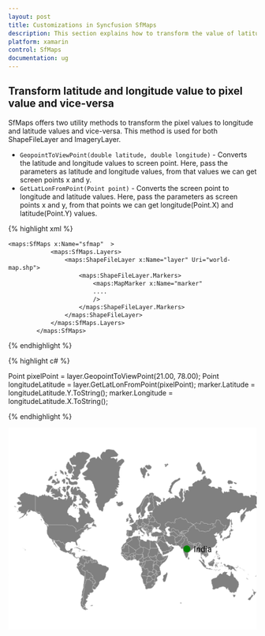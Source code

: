 ```yaml
---
layout: post
title: Customizations in Syncfusion SfMaps
description: This section explains how to transform the value of latitude and longitude to pixel value and vice versa
platform: xamarin
control: SfMaps
documentation: ug
---
```


## Transform latitude and longitude value to pixel value and vice-versa

SfMaps offers two utility methods to transform the pixel values to longitude and latitude values and vice-versa. This method is used for both ShapeFileLayer and ImageryLayer.

* `GeopointToViewPoint(double latitude, double longitude)` - Converts the latitude and longitude values to screen point. Here, pass the parameters as latitude and longitude values, from that values we can get screen points x and y.
* `GetLatLonFromPoint(Point point)` - Converts the screen point to longitude and latitude values. Here, pass the parameters as screen points x and y, from that points we can get longitude(Point.X) and latitude(Point.Y) values.



{% highlight xml %}

    <maps:SfMaps x:Name="sfmap"  >
                <maps:SfMaps.Layers>
                    <maps:ShapeFileLayer x:Name="layer" Uri="world-map.shp">
                        <maps:ShapeFileLayer.Markers>
                            <maps:MapMarker x:Name="marker" 
                            ....
                            />
                        </maps:ShapeFileLayer.Markers>
                    </maps:ShapeFileLayer>
                </maps:SfMaps.Layers>
            </maps:SfMaps>

{% endhighlight %}


{% highlight c# %}

Point pixelPoint = layer.GeopointToViewPoint(21.00, 78.00);
Point longitudeLatitude = layer.GetLatLonFromPoint(pixelPoint);
marker.Latitude = longitudeLatitude.Y.ToString();
marker.Longitude = longitudeLatitude.X.ToString();

{% endhighlight %}

![Latitude longitude to point and vice versa in Xamarin.Forms Maps](Images/PixelToLatLonViceVersa.png)
